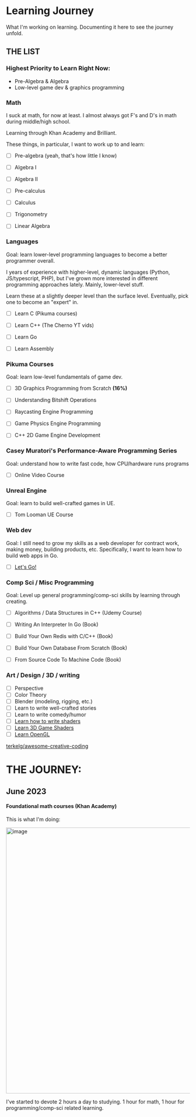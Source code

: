 # Learning Journey

What I'm working on learning. Documenting it here to see the journey unfold. 


## THE LIST


### Highest Priority to Learn Right Now:
- Pre-Algebra & Algebra
- Low-level game dev & graphics programming


### Math

I suck at math, for now at least. I almost always got F's and D's in math during middle/high school. 

Learning through Khan Academy and Brilliant.

These things, in particular, I want to work up to and learn:

- [ ] Pre-algebra (yeah, that's how little I know)
- [ ] Algebra I
- [ ] Algebra II
- [ ] Pre-calculus
- [ ] Calculus
- [ ] Trigonometry
- [ ] Linear Algebra


### Languages

Goal: learn lower-level programming languages to become a better programmer overall. 

I years of experience with higher-level, dynamic languages (Python, JS/typescript, PHP), but I've grown more interested in different programming approaches lately. Mainly, lower-level stuff.

Learn these at a slightly deeper level than the surface level. Eventually, pick one to become an "expert" in. 

- [ ] Learn C (Pikuma courses)
- [ ] Learn C++ (The Cherno YT vids)
- [ ] Learn Go 
- [ ] Learn Assembly


### Pikuma Courses 

Goal: learn low-level fundamentals of game dev.

- [ ] 3D Graphics Programming from Scratch **(16%)**
- [ ] Understanding Bitshift Operations
- [ ] Raycasting Engine Programming 
- [ ] Game Physics Engine Programming
- [ ] C++ 2D Game Engine Development


### Casey Muratori's Performance-Aware Programming Series

Goal: understand how to write fast code, how CPU/hardware runs programs

- [ ] Online Video Course


### Unreal Engine

Goal: learn to build well-crafted games in UE.

- [ ] Tom Looman UE Course


### Web dev

Goal: I still need to grow my skills as a web developer for contract work, making money, building products, etc. Specifically, I want to learn how to build web apps in Go. 

- [ ] [Let's Go!](https://lets-go.alexedwards.net/)


### Comp Sci / Misc Programming

Goal: Level up general programming/comp-sci skills by learning through creating.

- [ ] Algorithms / Data Structures in C++ (Udemy Course)
- [ ] Writing An Interpreter In Go (Book)
- [ ] Build Your Own Redis with C/C++ (Book)
- [ ] Build Your Own Database From Scratch (Book)
- [ ] From Source Code To Machine Code (Book)


### Art / Design / 3D / writing

- [ ] Perspective
- [ ] Color Theory
- [ ] Blender (modeling, rigging, etc.)
- [ ] Learn to write well-crafted stories
- [ ] Learn to write comedy/humor
- [ ] [Learn how to write shaders](https://thebookofshaders.com/00/)
- [ ] [Learn 3D Game Shaders](https://lettier.github.io/3d-game-shaders-for-beginners/)
- [ ] [Learn OpenGL](https://learnopengl.com/)

[terkelg/awesome-creative-coding](https://github.com/terkelg/awesome-creative-coding#videos)


# THE JOURNEY:

## June 2023

#### Foundational math courses (Khan Academy)

This is what I'm doing: 

<img width="726" alt="image" src="https://github.com/timothymalcham/learning-journey/assets/2825063/83c2f7dd-0fe2-425f-8a19-fca714150a7f">

I've started to devote 2 hours a day to studying. 1 hour for math, 1 hour for programming/comp-sci related learning. 

